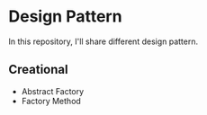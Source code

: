 # Design Pattern

In this repository, I'll share different design pattern.

## Creational
- Abstract Factory
- Factory Method
